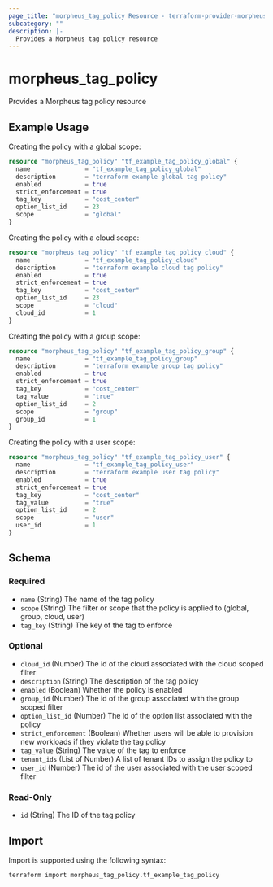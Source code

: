 ```yaml
---
page_title: "morpheus_tag_policy Resource - terraform-provider-morpheus"
subcategory: ""
description: |-
  Provides a Morpheus tag policy resource
---
```


# morpheus_tag_policy

Provides a Morpheus tag policy resource

## Example Usage

Creating the policy with a global scope:

```terraform
resource "morpheus_tag_policy" "tf_example_tag_policy_global" {
  name               = "tf_example_tag_policy_global"
  description        = "terraform example global tag policy"
  enabled            = true
  strict_enforcement = true
  tag_key            = "cost_center"
  option_list_id     = 23
  scope              = "global"
}
```

Creating the policy with a cloud scope:

```terraform
resource "morpheus_tag_policy" "tf_example_tag_policy_cloud" {
  name               = "tf_example_tag_policy_cloud"
  description        = "terraform example cloud tag policy"
  enabled            = true
  strict_enforcement = true
  tag_key            = "cost_center"
  option_list_id     = 23
  scope              = "cloud"
  cloud_id           = 1
}
```

Creating the policy with a group scope:

```terraform
resource "morpheus_tag_policy" "tf_example_tag_policy_group" {
  name               = "tf_example_tag_policy_group"
  description        = "terraform example group tag policy"
  enabled            = true
  strict_enforcement = true
  tag_key            = "cost_center"
  tag_value          = "true"
  option_list_id     = 2
  scope              = "group"
  group_id           = 1
}
```

Creating the policy with a user scope:

```terraform
resource "morpheus_tag_policy" "tf_example_tag_policy_user" {
  name               = "tf_example_tag_policy_user"
  description        = "terraform example user tag policy"
  enabled            = true
  strict_enforcement = true
  tag_key            = "cost_center"
  tag_value          = "true"
  option_list_id     = 2
  scope              = "user"
  user_id            = 1
}
```

<!-- schema generated by tfplugindocs -->
## Schema

### Required

- `name` (String) The name of the tag policy
- `scope` (String) The filter or scope that the policy is applied to (global, group, cloud, user)
- `tag_key` (String) The key of the tag to enforce

### Optional

- `cloud_id` (Number) The id of the cloud associated with the cloud scoped filter
- `description` (String) The description of the tag policy
- `enabled` (Boolean) Whether the policy is enabled
- `group_id` (Number) The id of the group associated with the group scoped filter
- `option_list_id` (Number) The id of the option list associated with the policy
- `strict_enforcement` (Boolean) Whether users will be able to provision new workloads if they violate the tag policy
- `tag_value` (String) The value of the tag to enforce
- `tenant_ids` (List of Number) A list of tenant IDs to assign the policy to
- `user_id` (Number) The id of the user associated with the user scoped filter

### Read-Only

- `id` (String) The ID of the tag policy

## Import

Import is supported using the following syntax:

```shell
terraform import morpheus_tag_policy.tf_example_tag_policy
```
